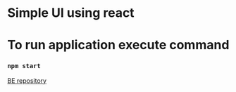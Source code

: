 # Simple UI using react
# To run application execute command 
### `npm start`

[BE repository](https://github.com/a-hramovich/reactogram-fast-api)